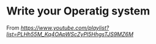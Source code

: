 # Write your Operatig system
From *https://www.youtube.com/playlist?list=PLHh55M_Kq4OApWScZyPl5HhgsTJS9MZ6M*
